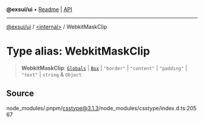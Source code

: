 **@exsui/ui** • [Readme](../../README.md) \| [API](../../globals.md)

***

[@exsui/ui](../../README.md) / [\<internal\>](../README.md) / WebkitMaskClip

# Type alias: WebkitMaskClip

> **WebkitMaskClip**: [`Globals`](Globals.md) \| [`Box`](Box.md) \| `"border"` \| `"content"` \| `"padding"` \| `"text"` \| `string` & `Object`

## Source

node\_modules/.pnpm/csstype@3.1.3/node\_modules/csstype/index.d.ts:20567
